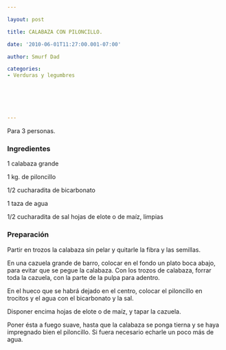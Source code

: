 ```yaml
---

layout: post

title: CALABAZA CON PILONCILLO.

date: '2010-06-01T11:27:00.001-07:00'

author: Smurf Dad

categories:
- Verduras y legumbres






---
```


Para 3 personas.

<h3>Ingredientes</h3>

1 calabaza grande

1 kg. de piloncillo

1/2 cucharadita de bicarbonato

1 taza de agua

1/2 cucharadita de sal hojas de elote o de maíz, limpias

<h3>Preparación</h3>

Partir en trozos la calabaza sin pelar y quitarle la fibra y las semillas.

En una cazuela grande de barro, colocar en el fondo un plato boca abajo, para evitar que se pegue la calabaza. Con los trozos de calabaza, forrar toda la cazuela, con la parte de la pulpa para adentro.

En el hueco que se habrá dejado en el centro, colocar el piloncillo en trocitos y el agua con el bicarbonato y la sal.

Disponer encima hojas de elote o de maíz, y tapar la cazuela.

Poner ésta a fuego suave, hasta que la calabaza se ponga tierna y se haya impregnado bien el piloncillo. Si fuera necesario echarle un poco más de agua.